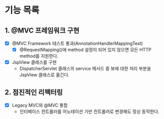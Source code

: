 # 기능 목록

## 1. @MVC 프레임워크 구현

- [x] @MVC Framework 테스트 통과(AnnotationHandlerMappingTest)
    - [x] @RequestMapping()에 method 설정이 되어 있지 않으면 모든 HTTP method를 지원한다.
- [x] JspView 클래스를 구현
    - DispatcherServlet 클래스의 service 메서드 중 뷰에 대한 처리 부분을 JspView 클래스로 옮긴다.

## 2. 점진적인 리팩터링

- [x] Legacy MVC와 @MVC 통합
    - 인터페이스 컨트롤러를 어노테이션 기반 컨트롤러로 변경해도 정상 동작한다.
